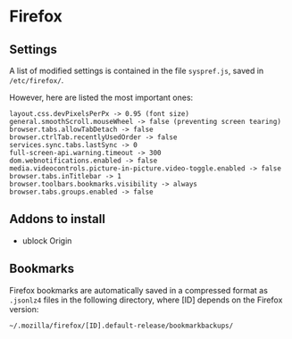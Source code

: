 # Firefox

## Settings

A list of modified settings is contained in the file ``` syspref.js ```, saved in ``` /etc/firefox/ ```.

However, here are listed the most important ones:

```
layout.css.devPixelsPerPx -> 0.95 (font size)
general.smoothScroll.mouseWheel -> false (preventing screen tearing)
browser.tabs.allowTabDetach -> false
browser.ctrlTab.recentlyUsedOrder -> false
services.sync.tabs.lastSync -> 0
full-screen-api.warning.timeout -> 300
dom.webnotifications.enabled -> false
media.videocontrols.picture-in-picture.video-toggle.enabled -> false
browser.tabs.inTitlebar -> 1
browser.toolbars.bookmarks.visibility -> always
browser.tabs.groups.enabled -> false
```

## Addons to install

- ublock Origin


## Bookmarks

Firefox bookmarks are automatically saved in a compressed format as ``` .jsonlz4 ``` files in the following directory, where [ID] depends on the Firefox version:

```
~/.mozilla/firefox/[ID].default-release/bookmarkbackups/
```
